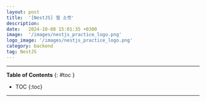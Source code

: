 ```yaml
---
layout: post
title:  '[NestJS] 웹 소켓'
description: 
date:   2024-10-08 15:01:35 +0300
image:  '/images/nestjs_practice_logo.png'
logo_image: '/images/nestjs_practice_logo.png'
category: backend
tag: NestJS
---
```


---
**Table of Contents**
{: #toc }
*  TOC
{:toc}

---
